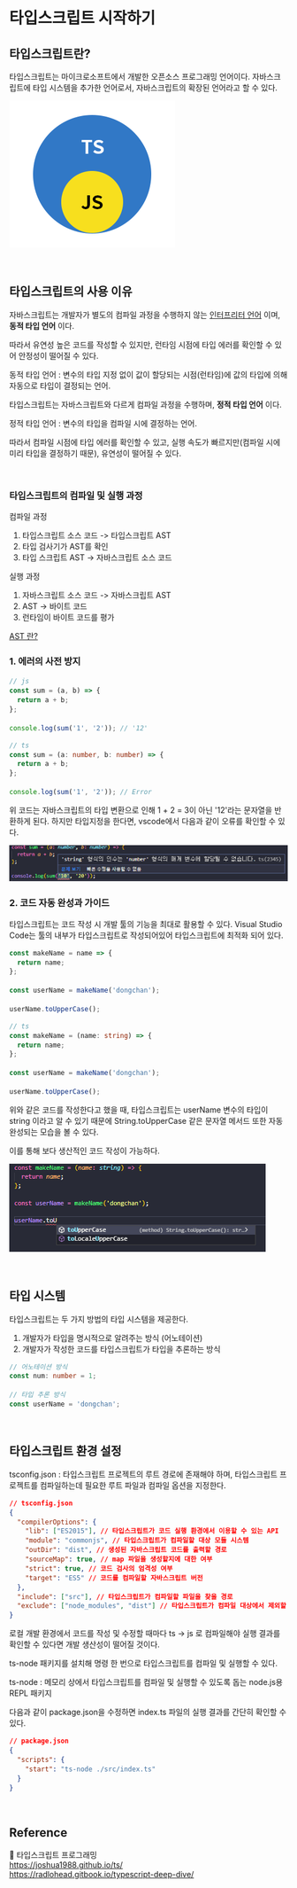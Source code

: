 # 타입스크립트 시작하기

## 타입스크립트란?

타입스크립트는 마이크로소프트에서 개발한 오픈소스 프로그래밍 언어이다. 자바스크립트에 타입 시스템을 추가한 언어로서, 자바스크립트의 확장된 언어라고 할 수 있다.

![타입스크립트](https://github.com/chanyDev/TIL/blob/main/img/TS/%ED%83%80%EC%9E%85%EC%8A%A4%ED%81%AC%EB%A6%BD%ED%8A%B8.png?raw=true)

<br>

## 타입스크립트의 사용 이유

자바스크립트는 개발자가 별도의 컴파일 과정을 수행하지 않는 [인터프리터 언어](https://ko.wikipedia.org/wiki/%EC%9D%B8%ED%84%B0%ED%94%84%EB%A6%AC%ED%84%B0) 이며, **동적 타입 언어** 이다.

따라서 유연성 높은 코드를 작성할 수 있지만, 런타임 시점에 타입 에러를 확인할 수 있어 안정성이 떨어질 수 있다.

동적 타입 언어 : 변수의 타입 지정 없이 값이 할당되는 시점(런타임)에 값의 타입에 의해 자동으로 타입이 결정되는 언어.

타입스크립트는 자바스크립트와 다르게 컴파일 과정을 수행하며, **정적 타입 언어** 이다.

정적 타입 언어 : 변수의 타입을 컴파일 시에 결정하는 언어.

따라서 컴파일 시점에 타입 에러를 확인할 수 있고, 실행 속도가 빠르지만(컴파일 시에 미리 타입을 결정하기 때문), 유연성이 떨어질 수 있다.

<br>

### 타입스크립트의 컴파일 및 실행 과정

컴파일 과정

1. 타입스크립트 소스 코드 -> 타입스크립트 AST
2. 타입 검사기가 AST를 확인
3. 타입 스크립트 AST -> 자바스크립트 소스 코드

실행 과정

1. 자바스크립트 소스 코드 -> 자바스크립트 AST
2. AST -> 바이트 코드
3. 런타임이 바이트 코드를 평가

[AST 란?](https://ko.wikipedia.org/wiki/%EC%B6%94%EC%83%81_%EA%B5%AC%EB%AC%B8_%ED%8A%B8%EB%A6%AC)

### 1. 에러의 사전 방지

```js
// js
const sum = (a, b) => {
  return a + b;
};

console.log(sum('1', '2')); // '12'
```

```ts
// ts
const sum = (a: number, b: number) => {
  return a + b;
};

console.log(sum('1', '2')); // Error
```

위 코드는 자바스크립트의 타입 변환으로 인해 1 + 2 = 3이 아닌 '12'라는 문자열을 반환하게 된다. 하지만 타입지정을 한다면, vscode에서 다음과 같이 오류를 확인할 수 있다.

![타입 에러](https://github.com/chanyDev/TIL/blob/main/img/TS/%EC%97%90%EB%9F%AC%20%EB%A9%94%EC%84%B8%EC%A7%80.png?raw=true)

### 2. 코드 자동 완성과 가이드

타입스크립트는 코드 작성 시 개발 툴의 기능을 최대로 활용할 수 있다. Visual Studio Code는 툴의 내부가 타입스크립트로 작성되어있어 타입스크립트에 최적화 되어 있다.

```js
const makeName = name => {
  return name;
};

const userName = makeName('dongchan');

userName.toUpperCase();
```

```ts
// ts
const makeName = (name: string) => {
  return name;
};

const userName = makeName('dongchan');

userName.toUpperCase();
```

위와 같은 코드를 작성한다고 했을 때, 타입스크립트는 userName 변수의 타입이 string 이라고 알 수 있기 때문에 String.toUpperCase 같은 문자열 메서드 또한 자동 완성되는 모습을 볼 수 있다.

이를 통해 보다 생산적인 코드 작성이 가능하다.

![VSCode 자동완성](https://github.com/chanyDev/TIL/blob/main/img/TS/VSCode%20%EC%9E%90%EB%8F%99%EC%99%84%EC%84%B1.png?raw=true)

<br>

## 타입 시스템

타입스크립트는 두 가지 방법의 타입 시스템을 제공한다.

1. 개발자가 타입을 명시적으로 알려주는 방식 (어노테이션)
2. 개발자가 작성한 코드를 타입스크립트가 타입을 추론하는 방식

```ts
// 어노테이션 방식
const num: number = 1;

// 타입 추론 방식
const userName = 'dongchan';
```

<br>

## 타입스크립트 환경 설정

tsconfig.json : 타입스크립트 프로젝트의 루트 경로에 존재해야 하며, 타입스크립트 프로젝트를 컴파일하는데 필요한 루트 파일과 컴파일 옵션을 지정한다.

```json
// tsconfig.json
{
  "compilerOptions": {
    "lib": ["ES2015"], // 타입스크립트가 코드 실행 환경에서 이용할 수 있는 API
    "module": "commonjs", // 타입스크립트가 컴파일할 대상 모듈 시스템
    "outDir": "dist", // 생성된 자바스크립트 코드를 출력할 경로
    "sourceMap": true, // map 파일을 생성할지에 대한 여부
    "strict": true, // 코드 검사의 엄격성 여부
    "target": "ES5" // 코드를 컴파일할 자바스크립트 버전
  },
  "include": ["src"], // 타입스크립트가 컴파일할 파일을 찾을 경로
  "exclude": ["node_modules", "dist"] // 타입스크립트가 컴파일 대상에서 제외할 경로
}
```

로컬 개발 환경에서 코드를 작성 및 수정할 때마다 ts -> js 로 컴파일해야 실행 결과를 확인할 수 있다면 개발 생산성이 떨어질 것이다.

ts-node 패키지를 설치해 명령 한 번으로 타입스크립트를 컴파일 및 실행할 수 있다.

ts-node : 메모리 상에서 타입스크립트를 컴파일 및 실행할 수 있도록 돕는 node.js용 REPL 패키지

다음과 같이 package.json을 수정하면 index.ts 파일의 실행 결과를 간단히 확인할 수 있다.

```json
// package.json
{
  "scripts": {
    "start": "ts-node ./src/index.ts"
  }
}
```

<br>

## Reference

📙 타입스크립트 프로그래밍 <br>
https://joshua1988.github.io/ts/ <br>
https://radlohead.gitbook.io/typescript-deep-dive/
